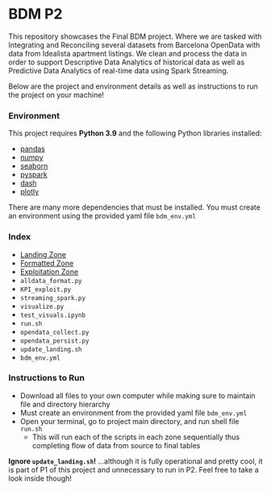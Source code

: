 # BDM P2
This repository showcases the Final BDM project. Where we are tasked with Integrating and Reconciling several datasets from Barcelona OpenData with data from Idealista apartment listings. We clean and process the data in order to support Descriptive Data Analytics of historical data as well as Predictive Data Analytics of real-time data using Spark Streaming.

Below are the project and environment details as well as instructions to run the project on your machine!

### Environment

This project requires **Python 3.9** and the following Python libraries installed:

- [pandas](https://pandas.pydata.org/docs/)
- [numpy](https://numpy.org/doc/)
- [seaborn](https://seaborn.pydata.org)
- [pyspark](https://spark.apache.org/docs/latest/api/python/)
- [dash](https://dash.plotly.com)
- [plotly](https://dash.plotly.com)

There are many more dependencies that must be installed. You must create an environment using the provided yaml file `bdm_env.yml`

### Index

- [Landing Zone](https://github.com/emmanuelfwerr/BDM/tree/main/landing)
- [Formatted Zone](https://github.com/emmanuelfwerr/BDM/tree/main/formatted)
- [Exploitation Zone](https://github.com/emmanuelfwerr/BDM/tree/main/exploitation)
- `alldata_format.py`
- `KPI_exploit.py`
- `streaming_spark.py`
- `visualize.py`
- `test_visuals.ipynb`
- `run.sh`
- `opendata_collect.py`
- `opendata_persist.py`
- `update_landing.sh`
- `bdm_env.yml`

### Instructions to Run

* Download all files to your own computer while making sure to maintain file and directory hierarchy
* Must create an environment from the provided yaml file `bdm_env.yml`
* Open your terminal, go to project main directory, and run shell file `run.sh`
    * This will run each of the scripts in each zone sequentially thus completing flow of data from source to final tables

**Ignore `update_landing.sh`!** ...although it is fully operational and pretty cool, it is part of P1 of this project and unnecessary to run in P2. Feel free to take a look inside though!
